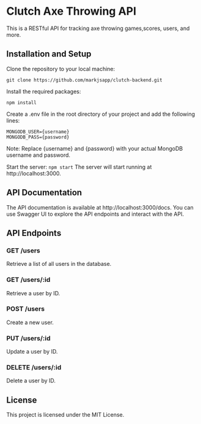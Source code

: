# Clutch Axe Throwing API

This is a RESTful API for tracking axe throwing games,scores, users, and more.

## Installation and Setup
Clone the repository to your local machine:

```git clone https://github.com/markjsapp/clutch-backend.git```

Install the required packages:

```npm install```

Create a .env file in the root directory of your project and add the following lines:

```MONGODB_URI=mongodb+srv:/{username}:{password}@clutch-backend-api.zwp2x1e.mongodb.net/?retryWrites=true&w=majority
MONGODB_USER={username}
MONGODB_PASS={password}
```

Note: Replace {username} and {password} with your actual MongoDB username and password.

Start the server: ```npm start```
The server will start running at http://localhost:3000.

## API Documentation

The API documentation is available at http://localhost:3000/docs. You can use Swagger UI to explore the API endpoints and interact with the API.

## API Endpoints
### GET /users

Retrieve a list of all users in the database.
### GET /users/:id

Retrieve a user by ID.
### POST /users

Create a new user.
### PUT /users/:id

Update a user by ID.
### DELETE /users/:id

Delete a user by ID.

## License

This project is licensed under the MIT License.
